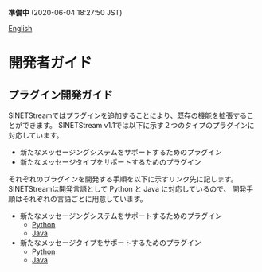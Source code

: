**準備中** (2020-06-04 18:27:50 JST)

<!--
Copyright (C) 2020 National Institute of Informatics

Licensed to the Apache Software Foundation (ASF) under one
or more contributor license agreements.  See the NOTICE file
distributed with this work for additional information
regarding copyright ownership.  The ASF licenses this file
to you under the Apache License, Version 2.0 (the
"License"); you may not use this file except in compliance
with the License.  You may obtain a copy of the License at

  http://www.apache.org/licenses/LICENSE-2.0

Unless required by applicable law or agreed to in writing,
software distributed under the License is distributed on an
"AS IS" BASIS, WITHOUT WARRANTIES OR CONDITIONS OF ANY
KIND, either express or implied.  See the License for the
specific language governing permissions and limitations
under the License.
--->

[English](https://translate.google.com/translate?hl=en&sl=ja&tl=en&u=https://nii-gakunin-cloud.github.io/sinetstream/docs/developer_guide/index.html "google translate")

# 開発者ガイド

## プラグイン開発ガイド

SINETStreamではプラグインを追加することにより、既存の機能を拡張することができます。
SINETStream v1.1では以下に示す２つのタイプのプラグインに対応しています。

* 新たなメッセージングシステムをサポートするためのプラグイン
* 新たなメッセージタイプをサポートするためのプラグイン

それぞれのプラグインを開発する手順を以下に示すリンク先に記します。
SINETStreamは開発言語として Python と Java に対応しているので、
開発手順はそれぞれの言語ごとに用意しています。

* 新たなメッセージングシステムをサポートするためのプラグイン
    * [Python](plugin_broker_python.md)
    * [Java](plugin_broker_java.md)
* 新たなメッセージタイプをサポートするためのプラグイン
    * [Python](plugin_value_type_python.md)
    * [Java](plugin_value_type_java.md)
